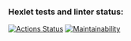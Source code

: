 ### Hexlet tests and linter status:
[![Actions Status](https://github.com/artemka-arg/frontend-project-44/actions/workflows/hexlet-check.yml/badge.svg)](https://github.com/artemka-arg/frontend-project-44/actions)
[![Maintainability](https://api.codeclimate.com/v1/badges/909e06a5fee11e307f3c/maintainability)](https://codeclimate.com/github/artemka-arg/frontend-project-44/maintainability)
